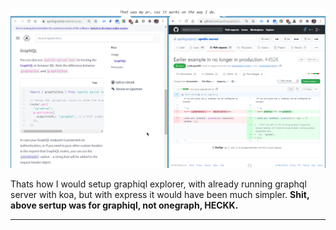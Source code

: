 ![image-20200929122716260](.imgs_typora/image-20200929122716260.png)

Thats how I would setup graphiql explorer, with already running graphql server with koa, but with express it would have been much simpler. **Shit, above sertup was for graphiql, not onegraph, HECKK.**

***

